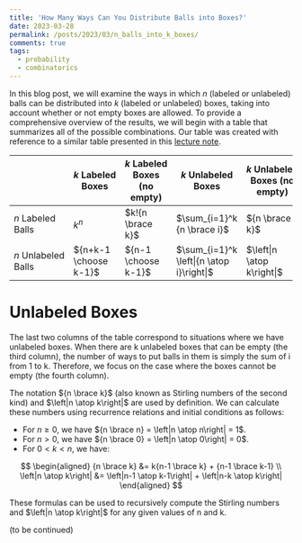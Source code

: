 ```yaml
---
title: 'How Many Ways Can You Distribute Balls into Boxes?'
date: 2023-03-28
permalink: /posts/2023/03/n_balls_into_k_boxes/
comments: true
tags:
  - probability
  - combinatorics
---
```


In this blog post, we will examine the ways in which $n$ (labeled or unlabeled) balls can be distributed into $k$ (labeled or unlabeled) boxes, taking into account whether or not empty boxes are allowed. To provide a comprehensive overview of the results, we will begin with a table that summarizes all of the possible combinations. Our table was created with reference to a similar table presented in this [lecture note](http://epgp.inflibnet.ac.in/epgpdata/uploads/epgp_content/S000034ST/P001011/M028536/ET/1522153313OccupancyProblem.pdf). 

|                     | $k$ Labeled Boxes     | $k$ Labeled Boxes (no empty) | $k$ Unlabeled Boxes                       | $k$ Unlabeled Boxes (no empty) |
| ------------------- | --------------------- | ---------------------------- | ----------------------------------------- | ------------------------------ |
| $n$ Labeled Balls   | $k^n$                 | $k!{n \brace k}$             | $\sum_{i=1}^k {n \brace i}$               | ${n \brace k}$                 |
| $n$ Unlabeled Balls | ${n+k-1 \choose k-1}$ | ${n-1 \choose k-1}$          | $\sum_{i=1}^k \left\|{n \atop i}\right\|$ | $\left\|n \atop k\right\|$     |

# Unlabeled Boxes

The last two columns of the table correspond to situations where we have unlabeled boxes. When there are k unlabeled boxes that can be empty (the third column), the number of ways to put balls in them is simply the sum of i from 1 to k. Therefore, we focus on the case where the boxes cannot be empty (the fourth column).

The notation ${n \brace k}$ (also known as Stirling numbers of the second kind) and $\left|n \atop k\right|$ are used by definition. We can calculate these numbers using recurrence relations and initial conditions as follows:

- For $n \geq 0$, we have ${n \brace n} = \left|n \atop n\right| = 1$.
- For $n > 0$, we have ${n \brace 0} = \left|n \atop 0\right| = 0$.
- For $0 < k < n$, we have:

$$
\begin{aligned}
{n \brace k} &= k{n-1 \brace k} + {n-1 \brace k-1} \\
\left|n \atop k\right| &= \left|n-1 \atop k-1\right| + \left|n-k \atop k\right|
\end{aligned}
$$

These formulas can be used to recursively compute the Stirling numbers and $\left|n \atop k\right|$ for any given values of n and k.

(to be continued)
